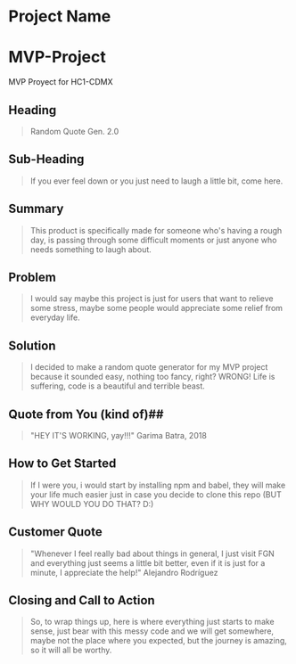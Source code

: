 # Project Name #
# MVP-Project
MVP Proyect for HC1-CDMX
<!--
> This material was originally posted [here](http://www.quora.com/What-is-Amazons-approach-to-product-development-and-product-management). It is reproduced here for posterities sake.

There is an approach called "working backwards" that is widely used at Amazon. They work backwards from the customer, rather than starting with an idea for a product and trying to bolt customers onto it. While working backwards can be applied to any specific product decision, using this approach is especially important when developing new products or features.

For new initiatives a product manager typically starts by writing an internal press release announcing the finished product. The target audience for the press release is the new/updated product's customers, which can be retail customers or internal users of a tool or technology. Internal press releases are centered around the customer problem, how current solutions (internal or external) fail, and how the new product will blow away existing solutions.

If the benefits listed don't sound very interesting or exciting to customers, then perhaps they're not (and shouldn't be built). Instead, the product manager should keep iterating on the press release until they've come up with benefits that actually sound like benefits. Iterating on a press release is a lot less expensive than iterating on the product itself (and quicker!).

If the press release is more than a page and a half, it is probably too long. Keep it simple. 3-4 sentences for most paragraphs. Cut out the fat. Don't make it into a spec. You can accompany the press release with a FAQ that answers all of the other business or execution questions so the press release can stay focused on what the customer gets. My rule of thumb is that if the press release is hard to write, then the product is probably going to suck. Keep working at it until the outline for each paragraph flows.

Oh, and I also like to write press-releases in what I call "Oprah-speak" for mainstream consumer products. Imagine you're sitting on Oprah's couch and have just explained the product to her, and then you listen as she explains it to her audience. That's "Oprah-speak", not "Geek-speak".

Once the project moves into development, the press release can be used as a touchstone; a guiding light. The product team can ask themselves, "Are we building what is in the press release?" If they find they're spending time building things that aren't in the press release (overbuilding), they need to ask themselves why. This keeps product development focused on achieving the customer benefits and not building extraneous stuff that takes longer to build, takes resources to maintain, and doesn't provide real customer benefit (at least not enough to warrant inclusion in the press release).
-->

## Heading ##
 > Random Quote Gen. 2.0

## Sub-Heading ##
 > If you ever feel down or you just need to laugh a little bit, come here.

## Summary ##
 > This product is specifically made for someone who's having a rough day, is passing through some difficult moments or just anyone who needs something to laugh about.

## Problem ##
 > I would say maybe this project is just for users that want to relieve some stress, maybe some people would appreciate some relief from everyday life.

## Solution ##
> I decided to make a random quote generator for my MVP project because it sounded easy, nothing too fancy, right?
WRONG! Life is suffering, code is a beautiful and terrible beast.

## Quote from You (kind of)##
 > "HEY IT'S WORKING, yay!!!" Garima Batra, 2018

## How to Get Started ##
 > If I were you, i would start by installing npm and babel, they will make your life much easier just in case you decide to clone this repo (BUT WHY WOULD YOU DO THAT? D:)

## Customer Quote ##
 > "Whenever I feel really bad about things in general, I just visit FGN and everything just seems a little bit better, even if it is just for a minute, I appreciate the help!" Alejandro Rodríguez

## Closing and Call to Action ##
 > So, to wrap things up, here is where everything just starts to make sense, just bear with this messy code and we will get somewhere, maybe not the place where you expected, but the journey is amazing, so it will all be worthy.
